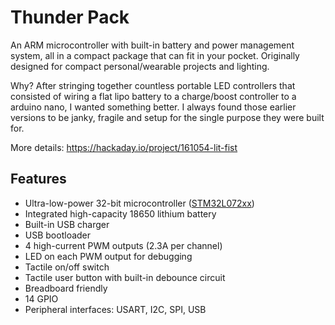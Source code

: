 # Thunder Pack

An ARM microcontroller with built-in battery and power management system, 
all in a compact package that can fit in your pocket. Originally designed for compact personal/wearable projects and lighting.

Why? After stringing together countless portable LED controllers that consisted of wiring a flat lipo battery to a charge/boost controller to a arduino nano, I wanted something better. I always found those earlier versions to be janky, fragile and setup for the single purpose they were built for.

More details: https://hackaday.io/project/161054-lit-fist

## Features

* Ultra-low-power 32-bit microcontroller ([STM32L072xx](https://www.st.com/resource/en/datasheet/stm32l072v8.pdf))
* Integrated high-capacity 18650 lithium battery
* Built-in USB charger
* USB bootloader
* 4 high-current PWM outputs (2.3A per channel)
* LED on each PWM output for debugging
* Tactile on/off switch
* Tactile user button with built-in debounce circuit
* Breadboard friendly
* 14 GPIO
* Peripheral interfaces: USART, I2C, SPI, USB